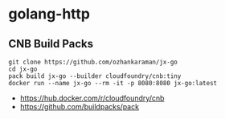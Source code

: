 # golang-http           

CNB Build Packs
--- 
```
git clone https://github.com/ozhankaraman/jx-go
cd jx-go
pack build jx-go --builder cloudfoundry/cnb:tiny
docker run --name jx-go --rm -it -p 8080:8080 jx-go:latest
```

* https://hub.docker.com/r/cloudfoundry/cnb
* https://github.com/buildpacks/pack
